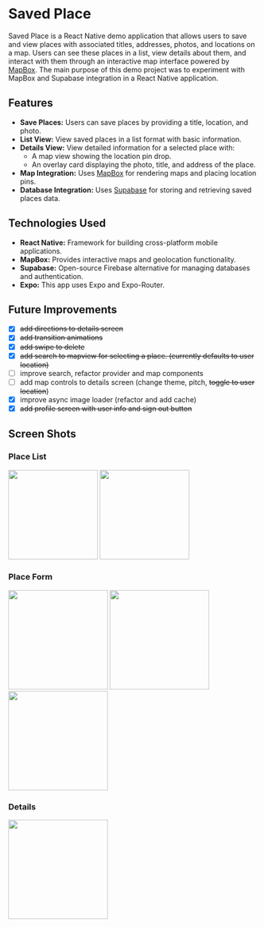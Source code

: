 # Saved Place

Saved Place is a React Native demo application that allows users to save and view places with associated titles, addresses, photos, and locations on a map. 
Users can see these places in a list, view details about them, and interact with them through an interactive map interface powered by [MapBox](https://www.mapbox.com/).
The main purpose of this demo project was to experiment with MapBox and Supabase integration in a React Native application. 

## Features

- **Save Places:** Users can save places by providing a title, location, and photo.
- **List View:** View saved places in a list format with basic information.
- **Details View:** View detailed information for a selected place with:
  - A map view showing the location pin drop.
  - An overlay card displaying the photo, title, and address of the place.
- **Map Integration:** Uses [MapBox](https://www.mapbox.com/) for rendering maps and placing location pins.
- **Database Integration:** Uses [Supabase](https://supabase.io/) for storing and retrieving saved places data.

## Technologies Used

- **React Native:** Framework for building cross-platform mobile applications.
- **MapBox:** Provides interactive maps and geolocation functionality.
- **Supabase:** Open-source Firebase alternative for managing databases and authentication.
- **Expo:** This app uses Expo and Expo-Router.

## Future Improvements
- [x] ~~add directions to details screen~~
- [x] ~~add transition animations~~
- [x] ~~add swipe to delete~~
- [x] ~~add search to mapview for selecting a place. (currently defaults to user location)~~
- [ ] improve search, refactor provider and map components
- [ ] add map controls to details screen (change theme, pitch, ~~toggle to user location~~)
- [x] improve async image loader (refactor and add cache)
- [x] ~~add profile screen with user info and sign out button~~

## Screen Shots

### Place List
<img width="180" src="https://github.com/user-attachments/assets/b844d45f-ad07-41e1-b4b6-0728db2458c0">
<img width="180" src="https://github.com/user-attachments/assets/685f9eae-3525-4958-8ead-f56a9fb9785e">

### Place Form
<img width="200" src="https://github.com/user-attachments/assets/1c671c23-872d-41ff-990f-c290dda93aa9">
<img width="200" src="https://github.com/user-attachments/assets/19c7718a-e43f-43e8-9fd5-d36bfaa41434">
<img width="200" src="https://github.com/user-attachments/assets/c2b513dd-b912-41c0-9f5a-16acbb3a9064">

### Details
<img width="200" src="https://github.com/user-attachments/assets/a52776cc-06e7-4d02-9af3-1e7c8e1c503d">


